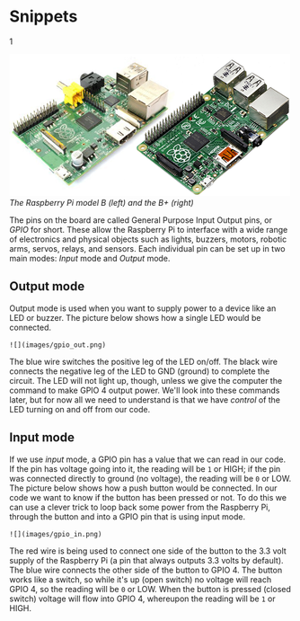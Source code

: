 # Snippets

1


![](images/raspberrypis.png)
*The Raspberry Pi model B (left) and the B+ (right)*


The pins on the board are called General Purpose Input Output pins, or *GPIO* for short. These allow the Raspberry Pi to interface with a wide range of electronics and physical objects such as lights, buzzers, motors, robotic arms, servos, relays, and sensors. Each individual pin can be set up in two main modes: *Input* mode and *Output* mode.

## Output mode

Output mode is used when you want to supply power to a device like an LED or buzzer. The picture below shows how a single LED would be connected.

    ![](images/gpio_out.png)

The blue wire switches the positive leg of the LED on/off. The black wire connects the negative leg of the LED to GND (ground) to complete the circuit. The LED will not light up, though, unless we give the computer the command to make GPIO 4 output power. We'll look into these commands later, but for now all we need to understand is that we have *control* of the LED turning on and off from our code.

## Input mode

If we use *input* mode, a GPIO pin has a value that we can read in our code. If the pin has voltage going into it, the reading will be `1` or HIGH; if the pin was connected directly to ground (no voltage), the reading will be `0` or LOW. The picture below shows how a push button would be connected. In our code we want to know if the button has been pressed or not. To do this we can use a clever trick to loop back some power from the Raspberry Pi, through the button and into a GPIO pin that is using input mode.

    ![](images/gpio_in.png)

The red wire is being used to connect one side of the button to the 3.3 volt supply of the Raspberry Pi (a pin that always outputs 3.3 volts by default). The blue wire connects the other side of the button to GPIO 4. The button works like a switch, so while it's up (open switch) no voltage will reach GPIO 4, so the reading will be `0` or LOW. When the button is pressed (closed switch) voltage will flow into GPIO 4, whereupon the reading will be `1` or HIGH.
